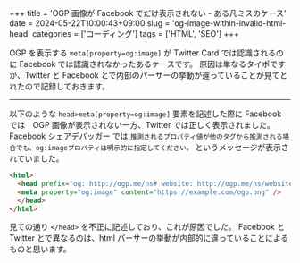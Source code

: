 +++
title = 'OGP 画像が Facebook でだけ表示されない - ある凡ミスのケース'
date = 2024-05-22T10:00:43+09:00
slug = 'og-image-within-invalid-html-head'
categories = ['コーディング']
tags = ['HTML', 'SEO']
+++

OGP を表示する `meta[property=og:image]` が Twitter Card では認識されるのに Facebook では認識されなかったあるケースです。
原因は単なるタイポですが、Twitter と Facebook とで内部のパーサーの挙動が違っていることが見てとれたので記録しておきます。

---

以下のような `head>meta[property=og:image]` 要素を記述した際に Facebook では　OGP 画像が表示されない一方、Twitter では正しく表示されました。
Facebook シェアデバッガー では `推測されるプロパティ値が他のタグから推測される場合でも、og:imageプロパティは明示的に指定してください。` というメッセージが表示されていました。

```html
<html>
  <head prefix="og: http://ogp.me/ns# website: http://ogp.me/ns/website#"></head>
  <meta property="og:image" content="https://example.com/ogp.png" /> 
  </head>
</html>
```

見ての通り `</head>` を不正に記述しており、これが原因でした。
Facebook と Twitter とで異なるのは、html パーサーの挙動が内部的に違っていることによるものと思います。
